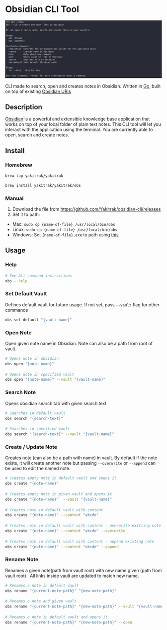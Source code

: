 # Obsidian CLI Tool

![Obs Usage](./docs/obs-usage.png)

CLI made to search, open and creates notes in Obsidian. Written in [Go](https://go.dev/), built on top of existing [Obsidian URIs](https://help.obsidian.md/Advanced+topics/Using+obsidian+URI)

## Description

[Obsidian](https://obsidian.md/) is a powerful and extensible knowledge base application
that works on top of your local folder of plain text notes. This CLI tool will let you interact with the application using the terminal. You are currently able to open, search and create notes.

## Install

### Homebrew

```Bash
brew tap yakitrak/yakitrak
```

```Bash
brew install yakitrak/yakitrak/obs
```

### Manual

1. Download the file from https://github.com/Yakitrak/obsidian-cli/releases
2. Set it to path:

- Mac: `sudo cp {name-of-file} /usr/local/bin/obs`
- Linux: `sudo cp {name-of-file} /usr/local/bin/obs`
- Windows: Set `{name-of-file}.exe` to path using [this](https://www.architectryan.com/2018/03/17/add-to-the-path-on-windows-10/)

## Usage

### Help

```bash
# See All command instructions
obs --help
```

### Set Default Vault

Defines default vault for future usage. If not set, pass `--vault` flag for other commands

```bash
obs set-default "{vault-name}"
```

### Open Note

Open given note name in Obsidian. Note can also be a path from root of vault.

```bash
# Opens note in obsidian
obs open "{note-name}"

# Opens note in specified vault
obs open "{note-name}" --vault "{vault-name}"

```

### Search Note

Opens obsidian search tab with given search text

```bash
# Searches in default vault
obs search "{search-text}"

# Searches in specified vault
obs search "{search-text}" --vault "{vault-name}"

```

### Create / Update Note

Creates note (can also be a path with name) in vault. By default if the note exists, it will create another note but passing `--overwrite` or `--append` can be used to edit the named note.

```bash
# Creates empty note in default vault and opens it
obs create "{note-name}"

# Creates empty note in given vault and opens it
obs create "{note-name}"  --vault "{vault-name}"

# Creates note in default vault with content
obs create "{note-name}" --content "abcde"

# Creates note in default vault with content - overwrite existing note
obs create "{note-name}" --content "abcde" --overwrite

# Creates note in default vault with content - append existing note
obs create "{note-name}" --content "abcde" --append

```

### Rename Note

Renames a given note(path from vault root) with new name given (path from vault root) . All links inside vault are updated to match new name.

```bash
# Renames a note in default vault
obs rename "{current-note-path}" "{new-note-path}"

# Renames a note and given vault
obs rename "{current-note-path}" "{new-note-path}" --vault "{vault-name}"

# Renames a note in default vault and opens it
obs rename "{current-note-path}" "{new-note-path}" --open
```
